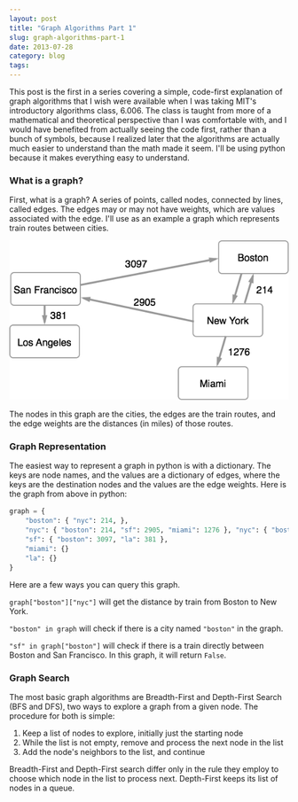 ```yaml
---
layout: post
title: "Graph Algorithms Part 1"
slug: graph-algorithms-part-1
date: 2013-07-28
category: blog
tags:
---
```


This post is the first in a series covering a simple, code-first explanation of graph algorithms that I wish were available when I was taking MIT's introductory algorithms class, 6.006. The class is taught from more of a mathematical and theoretical perspective than I was comfortable with, and I would have benefited from actually seeing the code first, rather than a bunch of symbols, because I realized later that the algorithms are actually much easier to understand than the math made it seem. I'll be using python because it makes everything easy to understand.

<!-- more -->

### What is a graph?

First, what is a graph? A series of points, called nodes, connected by lines, called edges. The edges may or may not have weights, which are values associated with the edge. I'll use as an example a graph which represents train routes between cities.

![graph of train routes](/static/assets/graph-algorithms/graph.png)

The nodes in this graph are the cities, the edges are the train routes, and the edge weights are the distances (in miles) of those routes.

### Graph Representation

The easiest way to represent a graph in python is with a dictionary. The keys are node names, and the values are a dictionary of edges, where the keys are the destination nodes and the values are the edge weights. Here is the graph from above in python:

```python
graph = {
    "boston": { "nyc": 214, },
    "nyc": { "boston": 214, "sf": 2905, "miami": 1276 }, "nyc": { "boston": 214, "sf": 2905, "miami": 1276 },
    "sf": { "boston": 3097, "la": 381 },
    "miami": {}
    "la": {}
}
```

Here are a few ways you can query this graph.

`graph["boston"]["nyc"]` will get the distance by train from Boston to New York.

`"boston" in graph` will check if there is a city named `"boston"` in the graph.

`"sf" in graph["boston"]` will check if there is a train directly between Boston and San Francisco. In this graph, it will return `False`.

### Graph Search

The most basic graph algorithms are Breadth-First and Depth-First Search (BFS and DFS), two ways to explore a graph from a given node. The procedure for both is simple:

1. Keep a list of nodes to explore, initially just the starting node
2. While the list is not empty, remove and process the next node in the list
3. Add the node's neighbors to the list, and continue

Breadth-First and Depth-First search differ only in the rule they employ to choose which node in the list to process next. Depth-First keeps its list of nodes in a queue.
